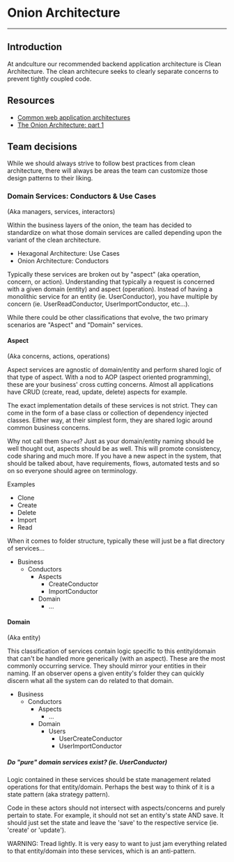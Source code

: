 # Onion Architecture

---

## Introduction

At andculture our recommended backend application architecture is Clean Architecture. The clean architecure seeks to clearly separate concerns to prevent tightly coupled code.


## Resources

* [Common web application architectures](https://docs.microsoft.com/en-us/dotnet/architecture/modern-web-apps-azure/common-web-application-architectures)
* [The Onion Architecture: part 1](https://jeffreypalermo.com/2008/07/the-onion-architecture-part-1/)


## Team decisions

While we should always strive to follow best practices from clean architecture, there will always be areas the team can customize those design patterns to their liking.

### Domain Services: Conductors & Use Cases

(Aka managers, services, interactors)

Within the business layers of the onion, the team has decided to standardize on what those domain services are called depending upon the variant of the clean architecture.

- Hexagonal Architecture: Use Cases
- Onion Architecture: Conductors

Typically these services are broken out by "aspect" (aka operation, concern, or action). Understanding that typically a request is concerned with a given domain (entity) and aspect (operation). Instead of having a monolithic service for an entity (ie. UserConductor), you have multiple by concern (ie. UserReadConductor, UserImportConductor, etc...).

While there could be other classifications that evolve, the two primary scenarios are "Aspect" and "Domain" services.

#### Aspect

(Aka concerns, actions, operations)

Aspect services are agnostic of domain/entity and perform shared logic of that type of aspect. With a nod to AOP (aspect oriented programming), these are your business' cross cutting concerns. Almost all applications have CRUD (create, read, update, delete) aspects for example.

The exact implementation details of these services is not strict. They can come in the form of a base class or collection of dependency injected classes. Either way, at their simplest form, they are shared logic around common business concerns.

Why not call them `Shared`? Just as your domain/entity naming should be well thought out, aspects should be as well. This will promote consistency, code sharing and much more. If you have a new aspect in the system, that should be talked about, have requirements, flows, automated tests and so on so everyone should agree on terminology.

Examples
- Clone
- Create
- Delete
- Import
- Read

When it comes to folder structure, typically these will just be a flat directory of services...

- Business
    - Conductors
        - Aspects
            - CreateConductor
            - ImportConductor
        - Domain
            - ...

#### Domain

(Aka entity)

This classification of services contain logic specific to this entity/domain that can't be handled more generically (with an aspect). These are the most commonly occurring service. They should mirror your entities in their naming. If an observer opens a given entity's folder they can quickly discern what all the system can do related to that domain.

- Business
    - Conductors
        - Aspects
            - ...
        - Domain
            - Users
                - UserCreateConductor
                - UserImportConductor

##### Do "pure" domain services exist? (ie. UserConductor)

Logic contained in these services should be state management related operations for that entity/domain. Perhaps the best way to think of it is a state pattern (aka strategy pattern).

Code in these actors should not intersect with aspects/concerns and purely pertain to state. For example, it should not set an entity's state AND save. It should just set the state and leave the 'save' to the respective service (ie. 'create' or 'update').

WARNING: Tread lightly. It is very easy to want to just jam everything related to that entity/domain into these services, which is an anti-pattern.